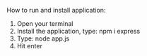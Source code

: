 How to run and install application:
1. Open your terminal
2. Install the application, type: npm i express
3. Type: node app.js
4. Hit enter